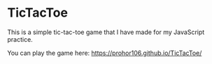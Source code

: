 # TicTacToe

This is a simple tic-tac-toe game that I have made for my JavaScript practice.

You can play the game here: https://prohor106.github.io/TicTacToe/
